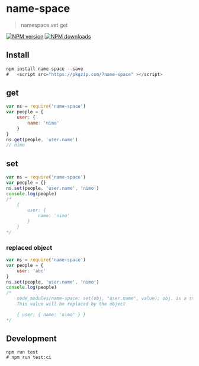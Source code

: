 # name-space

> namespace set get

[![NPM version](https://img.shields.io/npm/v/name-space.svg?style=flat)](https://npmjs.org/package/name-space)
[![NPM downloads](http://img.shields.io/npm/dm/name-space.svg?style=flat)](https://npmjs.org/package/name-space)


## Install

```js
npm install name-space --save
#   <script src="https://pkgzip.com/?name-space" ></script>
```

## get

```js
var ns = require('name-space')
var people = {
    user: {
        name: 'nimo'
    }
}
ns.get(people, 'user.name')
// nimo
```

## set

```js
var ns = require('name-space')
var people = {}
ns.set(people, 'user.name', 'nimo')
console.log(people)
/*
    {
        user: {
            name: 'nimo'
        }
    }
*/
```

### replaced object

```js
var ns = require('name-space')
var people = {
    user: 'abc'
}
ns.set(people, 'user.name', 'nimo')
console.log(people)
/*
    node_modules/name-space: set(obj, "user.name", value); obj. is a string
    This value will be replaced by the object

    { user: { name: 'nimo' } }
*/
```

## Development

```
npm run test
# npm run test:ci
```
